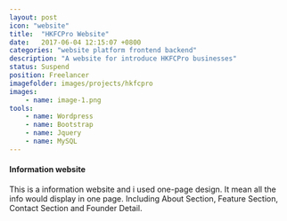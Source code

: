 ```yaml
---
layout: post
icon: "website"
title:  "HKFCPro Website"
date:   2017-06-04 12:15:07 +0800
categories: "website platform frontend backend"
description: "A website for introduce HKFCPro businesses"
status: Suspend
position: Freelancer
imagefolder: images/projects/hkfcpro
images:
    - name: image-1.png
tools: 
    - name: Wordpress
    - name: Bootstrap
    - name: Jquery
    - name: MySQL
---
```

#### Information website
This is a information website and i used one-page design. It mean all the info would display in one page. Including About Section, Feature Section, Contact Section and Founder Detail.